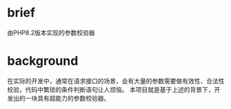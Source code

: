 # brief
由PHP8.2版本实现的参数校验器

# background
在实际的开发中，通常在请求接口的场景，会有大量的参数需要做有效性、合法性校验，代码中繁琐的条件判断语句让人烦恼。
本项目就是基于上述的背景下，开发出的一块具有超能力的参数校验器。

